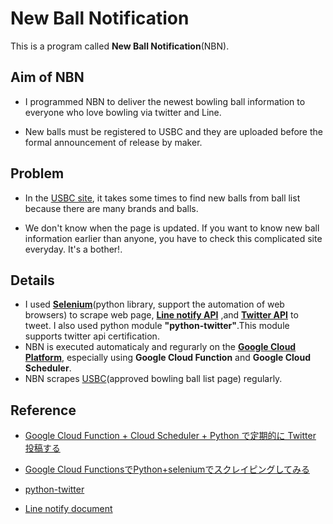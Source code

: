 # New Ball Notification

This is a program called **New Ball Notification**(NBN).

## Aim of NBN

* I programmed NBN to deliver the newest bowling ball information to everyone who love bowling via twitter and Line.

* New balls must be registered to USBC and they are uploaded before the formal announcement of release by maker.

## Problem

* In the [USBC site](https://www.bowl.com/approvedballlist/), it takes some times to find new balls from ball list because there are many brands and balls.

* We don't know when the page is updated. If you want to know new ball information earlier than anyone, you have to check this complicated site everyday. It's a bother!.

## Details

* I used **[Selenium](https://www.selenium.dev/documentation/en/)**(python library, support the automation of web browsers) to scrape web page, **[Line notify API](https://notify-bot.line.me/ja/)** ,and **[Twitter API](https://developer.twitter.com/en/docs/twitter-api)** to tweet. I also used python module **"python-twitter"**.This module supports twitter api certification.
* NBN is executed automaticaly and regurarly on the **[Google Cloud Platform](https://console.cloud.google.com/)**, especially using **Google Cloud Function** and **Google Cloud Scheduler**.
* NBN scrapes [USBC](https://www.bowl.com/approvedballlist/)(approved bowling ball list page) regularly. 

## Reference

* [Google Cloud Function + Cloud Scheduler + Python で定期的に Twitter 投稿する](https://qiita.com/niwasawa/items/90476112dfced169c113)

* [Google Cloud FunctionsでPython+seleniumでスクレイピングしてみる](https://blowup-bbs.com/gcp-cloud-functions-python3/)

* [python-twitter](https://python-twitter.readthedocs.io/en/latest/)

* [Line notify document](https://notify-bot.line.me/doc/ja/)
